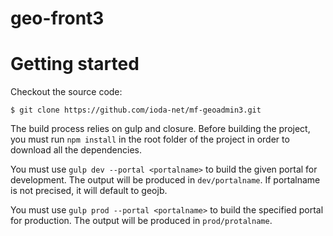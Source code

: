geo-front3
==========

# Getting started

Checkout the source code:

    $ git clone https://github.com/ioda-net/mf-geoadmin3.git


The build process relies on gulp and closure. Before building the project, you
must run `npm install` in the root folder of the project in order to download
all the dependencies.

You must use `gulp dev --portal <portalname>` to build the given portal for
development. The output will be produced in `dev/portalname`. If portalname is
not precised, it will default to geojb.

You must use `gulp prod --portal <portalname>` to build the specified portal for
production. The output will be produced in `prod/protalname`.

